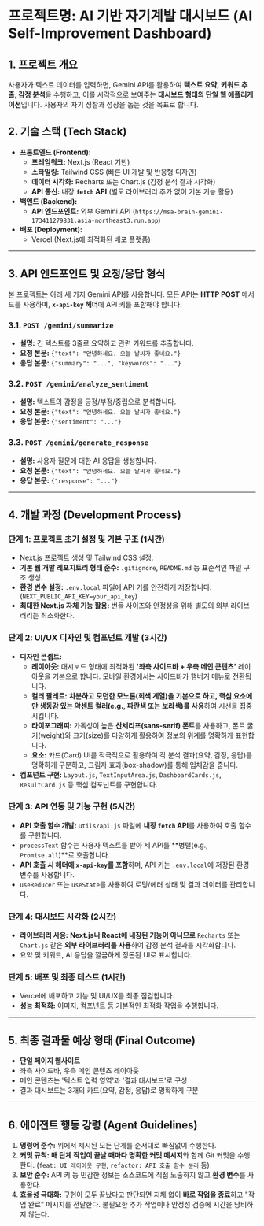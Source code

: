 # 프로젝트명: AI 기반 자기계발 대시보드 (AI Self-Improvement Dashboard)

## 1. 프로젝트 개요

사용자가 텍스트 데이터를 입력하면, Gemini API를 활용하여 **텍스트 요약, 키워드 추출, 감정 분석**을 수행하고, 이를 시각적으로 보여주는 **대시보드 형태의 단일 웹 애플리케이션**입니다. 사용자의 자기 성찰과 성장을 돕는 것을 목표로 합니다.

## 2. 기술 스택 (Tech Stack)

* **프론트엔드 (Frontend):**
    * **프레임워크:** Next.js (React 기반)
    * **스타일링:** Tailwind CSS (빠른 UI 개발 및 반응형 디자인)
    * **데이터 시각화:** Recharts 또는 Chart.js (감정 분석 결과 시각화)
    * **API 통신:** 내장 **`fetch` API** (별도 라이브러리 추가 없이 기본 기능 활용)
* **백엔드 (Backend):**
    * **API 엔드포인트:** 외부 Gemini API (`https://msa-brain-gemini-173411279831.asia-northeast3.run.app`)
* **배포 (Deployment):**
    * Vercel (Next.js에 최적화된 배포 플랫폼)

---

## 3. API 엔드포인트 및 요청/응답 형식

본 프로젝트는 아래 세 가지 Gemini API를 사용합니다. 모든 API는 **HTTP POST** 메서드를 사용하며, **`x-api-key` 헤더**에 API 키를 포함해야 합니다.

### **3.1. `POST /gemini/summarize`**

* **설명:** 긴 텍스트를 3줄로 요약하고 관련 키워드를 추출합니다.
* **요청 본문:** `{"text": "안녕하세요. 오늘 날씨가 좋네요."}`
* **응답 본문:** `{"summary": "...", "keywords": "..."}`

### **3.2. `POST /gemini/analyze_sentiment`**

* **설명:** 텍스트의 감정을 긍정/부정/중립으로 분석합니다.
* **요청 본문:** `{"text": "안녕하세요. 오늘 날씨가 좋네요."}`
* **응답 본문:** `{"sentiment": "..."}`

### **3.3. `POST /gemini/generate_response`**

* **설명:** 사용자 질문에 대한 AI 응답을 생성합니다.
* **요청 본문:** `{"text": "안녕하세요. 오늘 날씨가 좋네요."}`
* **응답 본문:** `{"response": "..."}`

---

## 4. 개발 과정 (Development Process)

### **단계 1: 프로젝트 초기 설정 및 기본 구조 (1시간)**
* Next.js 프로젝트 생성 및 Tailwind CSS 설정.
* **기본 웹 개발 레포지토리 형태 준수:** `.gitignore`, `README.md` 등 표준적인 파일 구조 생성.
* **환경 변수 설정:** `.env.local` 파일에 API 키를 안전하게 저장합니다. (`NEXT_PUBLIC_API_KEY=your_api_key`)
* **최대한 Next.js 자체 기능 활용:** 번들 사이즈와 안정성을 위해 별도의 외부 라이브러리는 최소화한다.

### **단계 2: UI/UX 디자인 및 컴포넌트 개발 (3시간)**
* **디자인 콘셉트:**
    * **레이아웃:** 대시보드 형태에 최적화된 **'좌측 사이드바 + 우측 메인 콘텐츠'** 레이아웃을 기본으로 합니다. 모바일 환경에서는 사이드바가 햄버거 메뉴로 전환됩니다.
    * **컬러 팔레트:** **차분하고 모던한 모노톤(회색 계열)을 기본으로 하고, 핵심 요소에만 생동감 있는 악센트 컬러(e.g., 파란색 또는 보라색)를 사용**하여 시선을 집중시킵니다.
    * **타이포그래피:** 가독성이 높은 **산세리프(sans-serif) 폰트**를 사용하고, 폰트 굵기(weight)와 크기(size)를 다양하게 활용하여 정보의 위계를 명확하게 표현합니다.
    * **요소:** 카드(Card) UI를 적극적으로 활용하여 각 분석 결과(요약, 감정, 응답)를 명확하게 구분하고, 그림자 효과(box-shadow)를 통해 입체감을 줍니다.
* **컴포넌트 구현:** `Layout.js`, `TextInputArea.js`, `DashboardCards.js`, `ResultCard.js` 등 핵심 컴포넌트를 구현합니다.

### **단계 3: API 연동 및 기능 구현 (5시간)**
* **API 호출 함수 개발:** `utils/api.js` 파일에 **내장 `fetch` API**를 사용하여 호출 함수를 구현합니다.
* `processText` 함수는 사용자 텍스트를 받아 세 API를 **병렬(e.g., `Promise.all`)**로 호출합니다.
* **API 호출 시 헤더에 `x-api-key`를 포함**하며, API 키는 `.env.local`에 저장된 환경 변수를 사용합니다.
* `useReducer` 또는 `useState`를 사용하여 로딩/에러 상태 및 결과 데이터를 관리합니다.

### **단계 4: 대시보드 시각화 (2시간)**
* **라이브러리 사용:** **Next.js나 React에 내장된 기능이 아니므로** `Recharts` 또는 `Chart.js` 같은 **외부 라이브러리를 사용**하여 감정 분석 결과를 시각화합니다.
* 요약 및 키워드, AI 응답을 깔끔하게 정돈된 UI로 표시합니다.

### **단계 5: 배포 및 최종 테스트 (1시간)**
* Vercel에 배포하고 기능 및 UI/UX를 최종 점검합니다.
* **성능 최적화:** 이미지, 컴포넌트 등 기본적인 최적화 작업을 수행합니다.

---

## 5. 최종 결과물 예상 형태 (Final Outcome)

* **단일 페이지 웹사이트**
* 좌측 사이드바, 우측 메인 콘텐츠 레이아웃
* 메인 콘텐츠는 '텍스트 입력 영역'과 '결과 대시보드'로 구성
* 결과 대시보드는 3개의 카드(요약, 감정, 응답)로 명확하게 구분

---

## 6. 에이전트 행동 강령 (Agent Guidelines)

1.  **명령어 준수:** 위에서 제시된 모든 단계를 순서대로 빠짐없이 수행한다.
2.  **커밋 규칙:** **매 단계 작업이 끝날 때마다 명확한 커밋 메시지**와 함께 Git 커밋을 수행한다. (`feat: UI 레이아웃 구현`, `refactor: API 호출 함수 분리` 등)
3.  **보안 준수:** API 키 등 민감한 정보는 소스코드에 직접 노출하지 않고 **환경 변수**를 사용한다.
4.  **효율성 극대화:** 구현이 모두 끝났다고 판단되면 지체 없이 **바로 작업을 종료**하고 "작업 완료" 메시지를 전달한다. 불필요한 추가 작업이나 안정성 검증에 시간을 낭비하지 않는다.